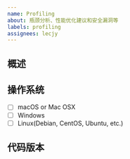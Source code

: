 ```yaml
---
name: Profiling
about: 瓶颈分析、性能优化建议和安全漏洞等
labels: profiling
assignees: lecjy
---
```



## 概述

## 操作系统

- [ ] macOS or Mac OSX
- [ ] Windows
- [ ] Linux(Debian, CentOS, Ubuntu, etc.)

## 代码版本
<!-- Git commit hash (`git rev-parse HEAD`)，进入代码库并执行 -->

